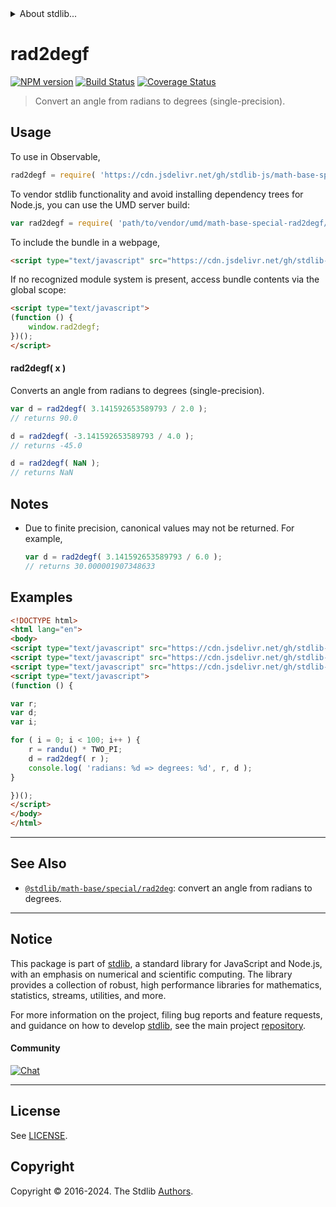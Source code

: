 <!--

@license Apache-2.0

Copyright (c) 2024 The Stdlib Authors.

Licensed under the Apache License, Version 2.0 (the "License");
you may not use this file except in compliance with the License.
You may obtain a copy of the License at

   http://www.apache.org/licenses/LICENSE-2.0

Unless required by applicable law or agreed to in writing, software
distributed under the License is distributed on an "AS IS" BASIS,
WITHOUT WARRANTIES OR CONDITIONS OF ANY KIND, either express or implied.
See the License for the specific language governing permissions and
limitations under the License.

-->


<details>
  <summary>
    About stdlib...
  </summary>
  <p>We believe in a future in which the web is a preferred environment for numerical computation. To help realize this future, we've built stdlib. stdlib is a standard library, with an emphasis on numerical and scientific computation, written in JavaScript (and C) for execution in browsers and in Node.js.</p>
  <p>The library is fully decomposable, being architected in such a way that you can swap out and mix and match APIs and functionality to cater to your exact preferences and use cases.</p>
  <p>When you use stdlib, you can be absolutely certain that you are using the most thorough, rigorous, well-written, studied, documented, tested, measured, and high-quality code out there.</p>
  <p>To join us in bringing numerical computing to the web, get started by checking us out on <a href="https://github.com/stdlib-js/stdlib">GitHub</a>, and please consider <a href="https://opencollective.com/stdlib">financially supporting stdlib</a>. We greatly appreciate your continued support!</p>
</details>

# rad2degf

[![NPM version][npm-image]][npm-url] [![Build Status][test-image]][test-url] [![Coverage Status][coverage-image]][coverage-url] <!-- [![dependencies][dependencies-image]][dependencies-url] -->

> Convert an angle from radians to degrees (single-precision).



<section class="usage">

## Usage

To use in Observable,

```javascript
rad2degf = require( 'https://cdn.jsdelivr.net/gh/stdlib-js/math-base-special-rad2degf@v0.1.1-umd/browser.js' )
```

To vendor stdlib functionality and avoid installing dependency trees for Node.js, you can use the UMD server build:

```javascript
var rad2degf = require( 'path/to/vendor/umd/math-base-special-rad2degf/index.js' )
```

To include the bundle in a webpage,

```html
<script type="text/javascript" src="https://cdn.jsdelivr.net/gh/stdlib-js/math-base-special-rad2degf@v0.1.1-umd/browser.js"></script>
```

If no recognized module system is present, access bundle contents via the global scope:

```html
<script type="text/javascript">
(function () {
    window.rad2degf;
})();
</script>
```

#### rad2degf( x )

Converts an angle from radians to degrees (single-precision).

```javascript
var d = rad2degf( 3.141592653589793 / 2.0 );
// returns 90.0

d = rad2degf( -3.141592653589793 / 4.0 );
// returns -45.0

d = rad2degf( NaN );
// returns NaN
```

</section>

<!-- /.usage -->

<section class="notes">

## Notes

-   Due to finite precision, canonical values may not be returned. For example,

    ```javascript
    var d = rad2degf( 3.141592653589793 / 6.0 );
    // returns 30.000001907348633
    ```

</section>

<!-- /.notes -->

<section class="examples">

## Examples

<!-- eslint no-undef: "error" -->

```html
<!DOCTYPE html>
<html lang="en">
<body>
<script type="text/javascript" src="https://cdn.jsdelivr.net/gh/stdlib-js/random-base-randu@umd/browser.js"></script>
<script type="text/javascript" src="https://cdn.jsdelivr.net/gh/stdlib-js/constants-float32-two-pi@umd/browser.js"></script>
<script type="text/javascript" src="https://cdn.jsdelivr.net/gh/stdlib-js/math-base-special-rad2degf@v0.1.1-umd/browser.js"></script>
<script type="text/javascript">
(function () {

var r;
var d;
var i;

for ( i = 0; i < 100; i++ ) {
    r = randu() * TWO_PI;
    d = rad2degf( r );
    console.log( 'radians: %d => degrees: %d', r, d );
}

})();
</script>
</body>
</html>
```

</section>

<!-- /.examples -->

<!-- C interface documentation. -->



<!-- Section for related `stdlib` packages. Do not manually edit this section, as it is automatically populated. -->

<section class="related">

* * *

## See Also

-   <span class="package-name">[`@stdlib/math-base/special/rad2deg`][@stdlib/math/base/special/rad2deg]</span><span class="delimiter">: </span><span class="description">convert an angle from radians to degrees.</span>

</section>

<!-- /.related -->

<!-- Section for all links. Make sure to keep an empty line after the `section` element and another before the `/section` close. -->


<section class="main-repo" >

* * *

## Notice

This package is part of [stdlib][stdlib], a standard library for JavaScript and Node.js, with an emphasis on numerical and scientific computing. The library provides a collection of robust, high performance libraries for mathematics, statistics, streams, utilities, and more.

For more information on the project, filing bug reports and feature requests, and guidance on how to develop [stdlib][stdlib], see the main project [repository][stdlib].

#### Community

[![Chat][chat-image]][chat-url]

---

## License

See [LICENSE][stdlib-license].


## Copyright

Copyright &copy; 2016-2024. The Stdlib [Authors][stdlib-authors].

</section>

<!-- /.stdlib -->

<!-- Section for all links. Make sure to keep an empty line after the `section` element and another before the `/section` close. -->

<section class="links">

[npm-image]: http://img.shields.io/npm/v/@stdlib/math-base-special-rad2degf.svg
[npm-url]: https://npmjs.org/package/@stdlib/math-base-special-rad2degf

[test-image]: https://github.com/stdlib-js/math-base-special-rad2degf/actions/workflows/test.yml/badge.svg?branch=v0.1.1
[test-url]: https://github.com/stdlib-js/math-base-special-rad2degf/actions/workflows/test.yml?query=branch:v0.1.1

[coverage-image]: https://img.shields.io/codecov/c/github/stdlib-js/math-base-special-rad2degf/main.svg
[coverage-url]: https://codecov.io/github/stdlib-js/math-base-special-rad2degf?branch=main

<!--

[dependencies-image]: https://img.shields.io/david/stdlib-js/math-base-special-rad2degf.svg
[dependencies-url]: https://david-dm.org/stdlib-js/math-base-special-rad2degf/main

-->

[chat-image]: https://img.shields.io/gitter/room/stdlib-js/stdlib.svg
[chat-url]: https://app.gitter.im/#/room/#stdlib-js_stdlib:gitter.im

[stdlib]: https://github.com/stdlib-js/stdlib

[stdlib-authors]: https://github.com/stdlib-js/stdlib/graphs/contributors

[umd]: https://github.com/umdjs/umd
[es-module]: https://developer.mozilla.org/en-US/docs/Web/JavaScript/Guide/Modules

[deno-url]: https://github.com/stdlib-js/math-base-special-rad2degf/tree/deno
[deno-readme]: https://github.com/stdlib-js/math-base-special-rad2degf/blob/deno/README.md
[umd-url]: https://github.com/stdlib-js/math-base-special-rad2degf/tree/umd
[umd-readme]: https://github.com/stdlib-js/math-base-special-rad2degf/blob/umd/README.md
[esm-url]: https://github.com/stdlib-js/math-base-special-rad2degf/tree/esm
[esm-readme]: https://github.com/stdlib-js/math-base-special-rad2degf/blob/esm/README.md
[branches-url]: https://github.com/stdlib-js/math-base-special-rad2degf/blob/main/branches.md

[stdlib-license]: https://raw.githubusercontent.com/stdlib-js/math-base-special-rad2degf/main/LICENSE

<!-- <related-links> -->

[@stdlib/math/base/special/rad2deg]: https://github.com/stdlib-js/math-base-special-rad2deg/tree/umd

<!-- </related-links> -->

</section>

<!-- /.links -->
